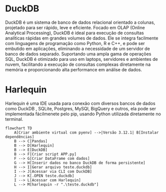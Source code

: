 # DuckDB

DuckDB é um sistema de banco de dados relacional orientado a colunas, projetado para ser rápido, leve e eficiente. Focado em OLAP (Online Analytical Processing), DuckDB é ideal para execução de consultas analíticas rápidas em grandes volumes de dados. Ele se integra facilmente com linguagens de programação como Python, R e C++, e pode ser embutido em aplicações, eliminando a necessidade de um servidor de banco de dados separado. Suportando uma ampla gama de operações SQL, DuckDB é otimizado para uso em laptops, servidores e ambientes de nuvem, facilitando a execução de consultas complexas diretamente na memória e proporcionando alta performance em análise de dados.


# Harlequin

Harlequin é uma IDE usada para conexão com diversos bancos de dados como DuckDB , SQLite, Postgres, MySQl, BigQuery e outros, ela pode ser implementada fácilmenete pelo pip, usando Python utilizada diretamente no terminal.

```mermaid
flowchart TD
    A[Criar ambiente virtual com pyenv] -->|Versão 3.12.1| B[Instalar dependências]
    B --> C[Pandas]
    B --> D[Harlequin]
    B --> E[DuckDB]
    B --> F[Criar script APP.py]
    F --> G[Criar DataFrame com dados]
    G --> H[Inserir dados no banco DuckDB de forma persistente]
    H --> I[Gerar arquivo teste.duckdb]
    I --> J[Acessar via CLI com DuckDB]
    J --> K[.OPEN teste.duckdb]
    I --> L[Acessar com Harlequin]
    L --> M[harlequin -r ".\teste.duckdb"]